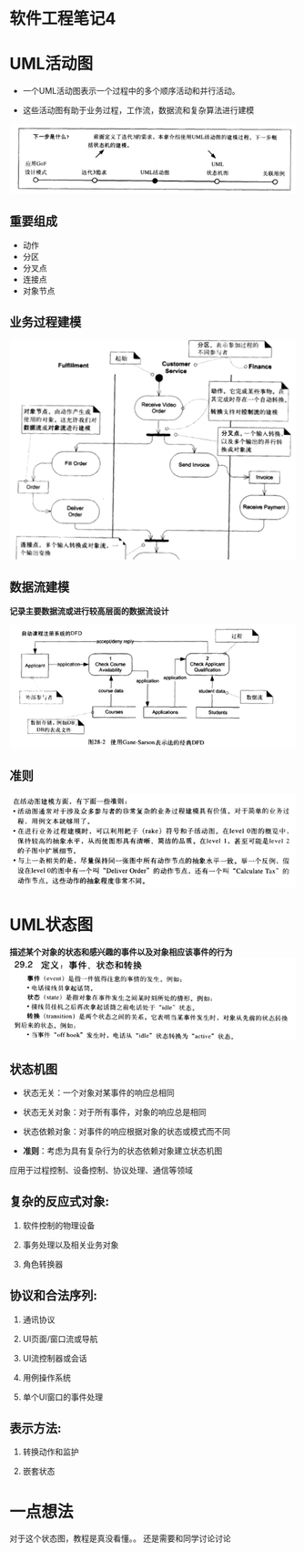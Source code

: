 # 软件工程笔记4


# UML活动图
- 一个UML活动图表示一个过程中的多个顺序活动和并行活动。

- 这些活动图有助于业务过程，工作流，数据流和复杂算法进行建模

![](1.png)
## 重要组成
- 动作
- 分区
- 分叉点
- 连接点
- 对象节点

## 业务过程建模
![](2.png)

## 数据流建模

**记录主要数据流或进行较高层面的数据流设计**

![](3.png)

## 准则
![](4.png)
# UML状态图
**描述某个对象的状态和感兴趣的事件以及对象相应该事件的行为**
![](5.png)

## 状态机图

- 状态无关：一个对象对某事件的响应总相同

- 状态无关对象：对于所有事件，对象的响应总是相同

- 状态依赖对象：对事件的响应根据对象的状态或模式而不同

- **准则**：考虑为具有复杂行为的状态依赖对象建立状态机图

应用于过程控制、设备控制、协议处理、通信等领域

## 复杂的反应式对象:

1. 软件控制的物理设备

2. 事务处理以及相关业务对象

3. 角色转换器

## 协议和合法序列:

1. 通讯协议

2. UI页面/窗口流或导航

3. UI流控制器或会话

4. 用例操作系统

5. 单个UI窗口的事件处理

## 表示方法:

1. 转换动作和监护

2. 嵌套状态
# 一点想法

对于这个状态图，教程是真没看懂。。
还是需要和同学讨论讨论
